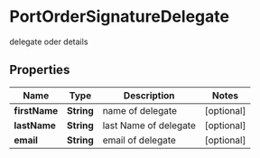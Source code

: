 

# PortOrderSignatureDelegate

delegate oder details

## Properties

| Name | Type | Description | Notes |
|------------ | ------------- | ------------- | -------------|
|**firstName** | **String** | name of delegate |  [optional] |
|**lastName** | **String** | last Name of delegate |  [optional] |
|**email** | **String** | email of delegate |  [optional] |



